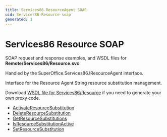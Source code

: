 ```yaml
---
title: Services86.ResourceAgent SOAP
uid: Services86-Resource-soap
generated: 1
---
```


# Services86 Resource SOAP

SOAP request and response examples, and WSDL files for **Remote/Services86/Resource.svc**

Handled by the <see cref="T:SuperOffice.Services86.IResourceAgent">SuperOffice.Services86.IResourceAgent</see> interface.

Interface for the Resource Agent
String resource substitution management.

Download [WSDL file for Services86/Resource](../Services86-Resource.md) if you need to generate your own proxy code.

* [ActivateResourceSubstitution](ActivateResourceSubstitution.md)
* [DeleteResourceSubstitution](DeleteResourceSubstitution.md)
* [GetResourceSubstitutions](GetResourceSubstitutions.md)
* [IsResourceSubstitutionActive](IsResourceSubstitutionActive.md)
* [SetResourceSubstitution](SetResourceSubstitution.md)

